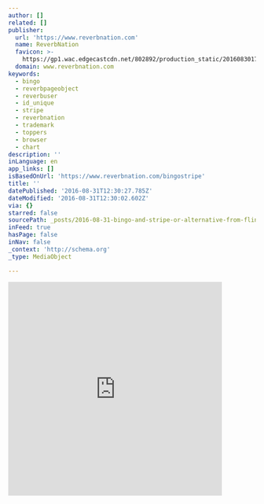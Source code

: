 ```yaml
---
author: []
related: []
publisher:
  url: 'https://www.reverbnation.com'
  name: ReverbNation
  favicon: >-
    https://gp1.wac.edgecastcdn.net/802892/production_static/20160830170657/images/favicon.ico
  domain: www.reverbnation.com
keywords:
  - bingo
  - reverbpageobject
  - reverbuser
  - id_unique
  - stripe
  - reverbnation
  - trademark
  - toppers
  - browser
  - chart
description: ''
inLanguage: en
app_links: []
isBasedOnUrl: 'https://www.reverbnation.com/bingostripe'
title: ''
datePublished: '2016-08-31T12:30:27.785Z'
dateModified: '2016-08-31T12:30:02.602Z'
via: {}
starred: false
sourcePath: _posts/2016-08-31-bingo-and-stripe-or-alternative-from-flint-mi.md
inFeed: true
hasPage: false
inNav: false
_context: 'http://schema.org'
_type: MediaObject

---
```

<iframe src="https://cdn.embedly.com/widgets/media.html?src=https%3A%2F%2Fwww.reverbnation.com%2Fwidget_code%2Fhtml_widget%2Fartist_1383734%3Fwidget_id%3D55%26client_id%3Dt23vwef5f%26pwc%5Bautoplay%5D%3D1%26pwc%5Bincluded_songs%5D%3D1%26context_type%3Dplaylist%26id_unique%3Dartist_1383734&amp;src_secure=1&amp;url=https%3A%2F%2Fwww.reverbnation.com%2Fbingostripe&amp;image=https%3A%2F%2Fgp1.wac.edgecastcdn.net%2F802892%2Fhttp_public_production%2Fartists%2Fimages%2F1383734%2Foriginal%2F1388034131_B__2.jpg%3F1467150499&amp;key=b7d04c9b404c499eba89ee7072e1c4f7&amp;type=text%2Fhtml&amp;schema=reverbnation" width="435" height="435" scrolling="no" frameborder="0" allowfullscreen="" style=""></iframe>
